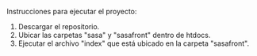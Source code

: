 Instrucciones para ejecutar el proyecto:
1. Descargar el repositorio.
2. Ubicar las carpetas "sasa" y "sasafront" dentro de htdocs.
3. Ejecutar el archivo "index" que está ubicado en la carpeta "sasafront".

